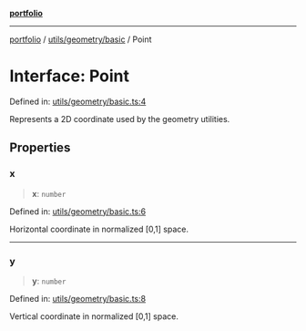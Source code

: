 [**portfolio**](../../../../README.md)

***

[portfolio](../../../../modules.md) / [utils/geometry/basic](../README.md) / Point

# Interface: Point

Defined in: [utils/geometry/basic.ts:4](https://github.com/tnorlund/Portfolio/blob/8780b6f3e33b240e41e73beb66aafa1ce966fd7d/portfolio/utils/geometry/basic.ts#L4)

Represents a 2D coordinate used by the geometry utilities.

## Properties

### x

> **x**: `number`

Defined in: [utils/geometry/basic.ts:6](https://github.com/tnorlund/Portfolio/blob/8780b6f3e33b240e41e73beb66aafa1ce966fd7d/portfolio/utils/geometry/basic.ts#L6)

Horizontal coordinate in normalized [0,1] space.

***

### y

> **y**: `number`

Defined in: [utils/geometry/basic.ts:8](https://github.com/tnorlund/Portfolio/blob/8780b6f3e33b240e41e73beb66aafa1ce966fd7d/portfolio/utils/geometry/basic.ts#L8)

Vertical coordinate in normalized [0,1] space.
